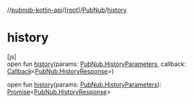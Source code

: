 //[pubnub-kotlin-api](../../../index.md)/[[root]](../index.md)/[PubNub](index.md)/[history](history.md)

# history

[js]\
open fun [history](history.md)(params: [PubNub.HistoryParameters](-history-parameters/index.md), callback: [Callback](../-callback/index.md)&lt;[PubNub.HistoryResponse](-history-response/index.md)&gt;)

open fun [history](history.md)(params: [PubNub.HistoryParameters](-history-parameters/index.md)): [Promise](https://kotlinlang.org/api/latest/jvm/stdlib/kotlin.js/-promise/index.html)&lt;[PubNub.HistoryResponse](-history-response/index.md)&gt;
